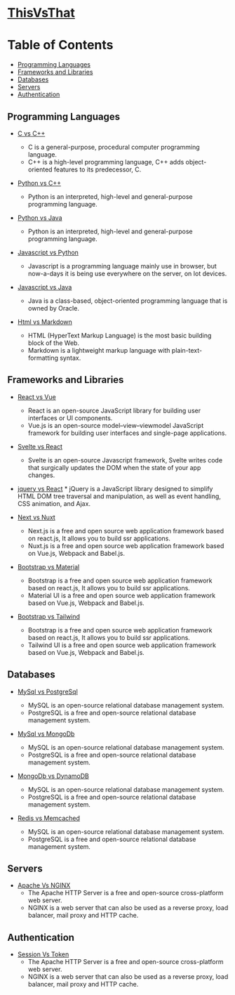 # [ThisVsThat](https://thisvsthat.tech)


Table of Contents
=================

   * [Programming Languages](#Programming-Languages)
   * [Frameworks and Libraries](#frameworks-and-Libraries)
   * [Databases](#Databases)
   * [Servers](#Servers)
   * [Authentication](#Authentication)

## Programming Languages

  * [C vs C++](programming-languages.md#C-vs-C++)
    * C is a general-purpose, procedural computer programming language.
    * C++ is a high-level programming language, C++ adds object-oriented features to its predecessor, C.

  * [Python vs C++](programming-languages.md#Python-vs-C++)
    * Python is an interpreted, high-level and general-purpose programming language.
    
  * [Python vs Java](programming-languages.md#Python-vs-Java)
    * Python is an interpreted, high-level and general-purpose programming language.

  * [Javascript vs Python](programming-languages.md#Javascript-vs-Python)
    * Javascript is a programming language mainly use in browser, but now-a-days it is being use everywhere on the server, on Iot devices.
    
  * [Javascript vs Java](programming-languages.md#Javascript-vs-Java)
    * Java is a class-based, object-oriented programming language that is owned by Oracle. 

  * [Html vs Markdown](programming-languages.md#Html-vs-Markdown)
    * HTML (HyperText Markup Language) is the most basic building block of the Web.
    * Markdown is a lightweight markup language with plain-text-formatting syntax.



## Frameworks and Libraries

  * [React vs Vue](libraries-frameworks.md#React-vs-Vue)
    * React is an open-source JavaScript library for building user interfaces or UI components.
    * Vue.js is an open-source model–view–viewmodel JavaScript framework for building user interfaces and single-page applications.
    
  * [Svelte vs React](libraries-frameworks.md#Svelte-vs-React)
    * Svelte is an open-source Javascript framework, Svelte writes code that surgically updates the DOM when the state of your app changes.
    
  *  [jquery vs React](libraries-frameworks.md#Jquery-vs-React)
    * jQuery is a JavaScript library designed to simplify HTML DOM tree traversal and manipulation, as well as event handling, CSS animation, and Ajax.
    

  * [Next vs Nuxt](libraries-frameworks.md#Next-vs-Nuxt)
    * Next.js is a free and open source web application framework based on react.js, It allows you to build ssr applications.
    * Nuxt.js is a free and open source web application framework based on Vue.js, Webpack and Babel.js.

  * [Bootstrap vs Material](libraries-frameworks.md#Bootstrap-vs-Material)
    * Bootstrap is a free and open source web application framework based on react.js, It allows you to build ssr applications.
    * Material UI is a free and open source web application framework based on Vue.js, Webpack and Babel.js.

  * [Bootstrap vs Tailwind](libraries-frameworks.md#Bootstrap-vs-Material)
    * Bootstrap is a free and open source web application framework based on react.js, It allows you to build ssr applications.
    * Tailwind UI is a free and open source web application framework based on Vue.js, Webpack and Babel.js.
  


## Databases

* [MySql vs PostgreSql](databases.md#MySql-vs-PostgreSql)
  * MySQL is an open-source relational database management system.
  * PostgreSQL is a free and open-source relational database management system.


* [MySql vs MongoDb](databases.md#MySql-vs-MongoDb)
  * MySQL is an open-source relational database management system.
  * PostgreSQL is a free and open-source relational database management system.


* [MongoDb vs DynamoDB](databases.md#MongoDb-vs-DynamoDb)
  * MySQL is an open-source relational database management system.
  * PostgreSQL is a free and open-source relational database management system.

* [Redis vs Memcached](databases.md#Redis-vs-Memcached)
  * MySQL is an open-source relational database management system.
  * PostgreSQL is a free and open-source relational database management system.
  

    
## Servers

* [Apache Vs NGINX](servers.md#Apache-Vs-NGINX)
  * The Apache HTTP Server is a free and open-source cross-platform web server.
  * NGINX is a web server that can also be used as a reverse proxy, load balancer, mail proxy and HTTP cache.
  


## Authentication

* [Session Vs Token](authentication.md#Session-Vs-Token)
  * The Apache HTTP Server is a free and open-source cross-platform web server.
  * NGINX is a web server that can also be used as a reverse proxy, load balancer, mail proxy and HTTP cache.
  

